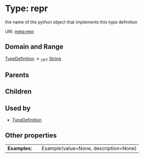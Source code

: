 
# Type: repr


the name of the python object that implements this type definition

URI: [meta:repr](https://w3id.org/biolink/biolinkml/meta/repr)


## Domain and Range

[TypeDefinition](TypeDefinition.md) ->  <sub>OPT</sub> [String](types/String.md)

## Parents


## Children


## Used by

 * [TypeDefinition](TypeDefinition.md)

## Other properties

|  |  |  |
| --- | --- | --- |
| **Examples:** | | Example(value=None, description=None) |


